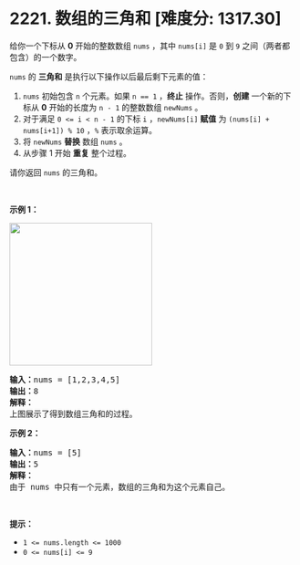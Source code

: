 # 2221. 数组的三角和 [难度分: 1317.30]

<p>给你一个下标从 <strong>0</strong>&nbsp;开始的整数数组&nbsp;<code>nums</code>&nbsp;，其中&nbsp;<code>nums[i]</code>&nbsp;是 <code>0</code>&nbsp;到 <code>9</code>&nbsp;之间（两者都包含）的一个数字。</p>

<p><code>nums</code>&nbsp;的 <strong>三角和</strong>&nbsp;是执行以下操作以后最后剩下元素的值：</p>

<ol>
	<li><code>nums</code>&nbsp;初始包含&nbsp;<code>n</code>&nbsp;个元素。如果&nbsp;<code>n == 1</code>&nbsp;，<strong>终止</strong>&nbsp;操作。否则，<strong>创建</strong>&nbsp;一个新的下标从&nbsp;<strong>0</strong>&nbsp;开始的长度为 <code>n - 1</code>&nbsp;的整数数组&nbsp;<code>newNums</code>&nbsp;。</li>
	<li>对于满足&nbsp;<code>0 &lt;= i &lt;&nbsp;n - 1</code>&nbsp;的下标&nbsp;<code>i</code>&nbsp;，<code>newNums[i]</code> <strong>赋值</strong>&nbsp;为&nbsp;<code>(nums[i] + nums[i+1]) % 10</code>&nbsp;，<code>%</code>&nbsp;表示取余运算。</li>
	<li>将&nbsp;<code>newNums</code>&nbsp;<strong>替换</strong> 数组&nbsp;<code>nums</code>&nbsp;。</li>
	<li>从步骤 1 开始&nbsp;<strong>重复</strong>&nbsp;整个过程。</li>
</ol>

<p>请你返回&nbsp;<code>nums</code>&nbsp;的三角和。</p>

<p>&nbsp;</p>

<p><strong>示例 1：</strong></p>

<p><img alt="" src="https://assets.leetcode.com/uploads/2022/02/22/ex1drawio.png" style="width: 250px; height: 250px;" /></p>

<pre>
<b>输入：</b>nums = [1,2,3,4,5]
<b>输出：</b>8
<strong>解释：</strong>
上图展示了得到数组三角和的过程。</pre>

<p><strong>示例 2：</strong></p>

<pre>
<b>输入：</b>nums = [5]
<b>输出：</b>5
<b>解释：</b>
由于 nums 中只有一个元素，数组的三角和为这个元素自己。</pre>

<p>&nbsp;</p>

<p><strong>提示：</strong></p>

<ul>
	<li><code>1 &lt;= nums.length &lt;= 1000</code></li>
	<li><code>0 &lt;= nums[i] &lt;= 9</code></li>
</ul>
